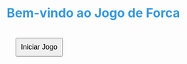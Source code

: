 <!DOCTYPE html>
<html lang="en">
<head>
  <script type="text/javascript">
	atOptions = {
		'key' : '767ccec94bd391d7ff2482e0da5034bd',
		'format' : 'iframe',
		'height' : 250,
		'width' : 300,
		'params' : {}
	};
	document.write('<scr' + 'ipt type="text/javascript" src="//www.topcreativeformat.com/767ccec94bd391d7ff2482e0da5034bd/invoke.js"></scr' + 'ipt>');
</script>
</script>
  <meta charset="UTF-8">
  <meta name="viewport" content="width=device-width, initial-scale=1.0">
  <title>Jogo de Forca</title>
  <style>

    <script type="text/javascript"> var infolinks_pid = 3410510; var infolinks_wsid = 0; </script> <script type="text/javascript" src="//resources.infolinks.com/js/infolinks_main.js"></script>
    
    body {
      font-family: Arial, sans-serif;
      text-align: center;
      margin-bottom: 50px; /* Espaço para os anúncios */
    }

    h1 {
      color: #3498db;
    }

    button {
      font-size: 16px;
      margin: 20px;
      padding: 10px;
      cursor: pointer;
    }

    #keyboard {
      margin-top: 20px;
    }

    .used {
      color: red;
    }

    #ad-space {
      height: 50px; /* Altura do espaço destinado aos anúncios */
      background-color: #f2f2f2; /* Cor de fundo do espaço dos anúncios (pode ser ajustada) */
      margin-top: 20px; /* Espaço entre o jogo e os anúncios */
    }
  </style>
</head>
<body>

<!-- Página Inicial -->
<div id="initial-page">
  <h1>Bem-vindo ao Jogo de Forca</h1>
  <button onclick="startGame()">Iniciar Jogo</button>
</div>

<!-- Página do Jogo -->
<div id="game-page" style="display: none;">
  <h1>Jogo de Forca</h1>
  <div id="word-display"></div>
  <div id="wrong-letters"></div>
  <p>Pontuação: <span id="score">0</span></p>
  <div id="keyboard"></div>
  <button onclick="startGame()">Iniciar Novo Jogo</button>

  <!-- Espaço para Anúncios -->
  <div id="ad-space"></div>

  <button onclick="returnToHome()">Voltar para a Página Inicial</button>
</div>

<script>
  const words = ["javascript", "html", "css", "python", "java"];
  let selectedWord = "";
  let correctLetters = [];
  let wrongLetters = [];
  let score = 0;

  function startGame() {
    // Toggle display between pages
    document.getElementById("initial-page").style.display = "none";
    document.getElementById("game-page").style.display = "block";

    // Reset variables
    selectedWord = words[Math.floor(Math.random() * words.length)];
    correctLetters = [];
    wrongLetters = [];
    score = 0;

    // Display initial UI
    updateWordDisplay();
    updateWrongLetters();
    updateScoreDisplay();
    createKeyboard();

    // Event listener for key press
    document.addEventListener("keydown", handleKeyPress);
  }

  function updateWordDisplay() {
    const wordDisplay = document.getElementById("word-display");
    wordDisplay.innerHTML = selectedWord
      .split("")
      .map(letter => (correctLetters.includes(letter) ? letter : "_"))
      .join(" ");
  }

  function updateWrongLetters() {
    const wrongLettersDisplay = document.getElementById("wrong-letters");
    wrongLettersDisplay.textContent = `Letras Erradas: ${wrongLetters.join(", ")}`;
  }

  function updateScoreDisplay() {
    const scoreDisplay = document.getElementById("score");
    scoreDisplay.textContent = score;
  }

  function createKeyboard() {
    const keyboardDiv = document.getElementById("keyboard");
    keyboardDiv.innerHTML = "";
    const alphabet = "abcdefghijklmnopqrstuvwxyz";

    for (let letter of alphabet) {
      const button = document.createElement("button");
      button.textContent = letter.toUpperCase();
      button.addEventListener("click", () => handleKeyPress({ key: letter }));
      if (wrongLetters.includes(letter) || correctLetters.includes(letter)) {
        button.classList.add("used");
      }
      keyboardDiv.appendChild(button);
    }
  }

  function handleKeyPress(event) {
    const pressedKey = event.key.toLowerCase();
    if (selectedWord.includes(pressedKey)) {
      if (!correctLetters.includes(pressedKey)) {
        correctLetters.push(pressedKey);
        if (correctLetters.length === selectedWord.length) {
          score++;
          startGame();
        }
      }
    } else {
      if (!wrongLetters.includes(pressedKey)) {
        wrongLetters.push(pressedKey);
        if (wrongLetters.length === 6) {
          // Game over condition
          alert("Você perdeu! Tente novamente.");
          startGame();
        }
      }
    }

    updateWordDisplay();
    updateWrongLetters();
    updateScoreDisplay();
    createKeyboard();
  }

  function returnToHome() {
    // Toggle display between pages
    document.getElementById("initial-page").style.display = "block";
    document.getElementById("game-page").style.display = "none";
  }
</script>

</body>
</html>
